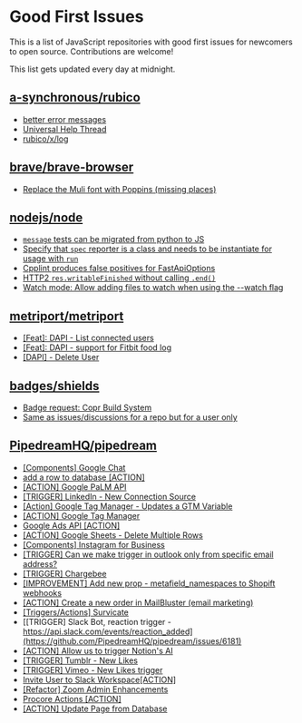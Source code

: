 # Good First Issues

This is a list of JavaScript repositories with good first issues for newcomers to open source. Contributions are welcome!

This list gets updated every day at midnight.

## [a-synchronous/rubico](https://github.com/a-synchronous/rubico)

- [better error messages](https://github.com/a-synchronous/rubico/issues/19)
- [Universal Help Thread](https://github.com/a-synchronous/rubico/issues/29)
- [rubico/x/log](https://github.com/a-synchronous/rubico/issues/58)

## [brave/brave-browser](https://github.com/brave/brave-browser)

- [Replace the Muli font with Poppins (missing places)](https://github.com/brave/brave-browser/issues/27081)

## [nodejs/node](https://github.com/nodejs/node)

- [`message` tests can be migrated from python to JS](https://github.com/nodejs/node/issues/47707)
- [Specify that `spec` reporter is a class and needs to be instantiate for usage with `run`](https://github.com/nodejs/node/issues/48112)
- [Cpplint produces false positives for FastApiOptions](https://github.com/nodejs/node/issues/45761)
- [HTTP2 `res.writableFinished` without calling `.end()`](https://github.com/nodejs/node/issues/38916)
- [Watch mode: Allow adding files to watch when using the --watch flag](https://github.com/nodejs/node/issues/45467)

## [metriport/metriport](https://github.com/metriport/metriport)

- [[Feat]: DAPI - List connected users](https://github.com/metriport/metriport/issues/459)
- [[Feat]: DAPI - support for Fitbit food log](https://github.com/metriport/metriport/issues/430)
- [[DAPI] - Delete User](https://github.com/metriport/metriport/issues/426)

## [badges/shields](https://github.com/badges/shields)

- [Badge request: Copr Build System](https://github.com/badges/shields/issues/6078)
- [Same as issues/discussions for a repo but for a user only](https://github.com/badges/shields/issues/9213)

## [PipedreamHQ/pipedream](https://github.com/PipedreamHQ/pipedream)

- [[Components] Google Chat](https://github.com/PipedreamHQ/pipedream/issues/6807)
- [add a row to database [ACTION]](https://github.com/PipedreamHQ/pipedream/issues/6865)
- [[ACTION] Google PaLM API](https://github.com/PipedreamHQ/pipedream/issues/6573)
- [[TRIGGER] LinkedIn - New Connection Source](https://github.com/PipedreamHQ/pipedream/issues/6846)
- [[Action] Google Tag Manager - Updates a GTM Variable](https://github.com/PipedreamHQ/pipedream/issues/5050)
- [[ACTION] Google Tag Manager](https://github.com/PipedreamHQ/pipedream/issues/6841)
- [Google Ads API [ACTION]](https://github.com/PipedreamHQ/pipedream/issues/821)
- [[ACTION] Google Sheets - Delete Multiple Rows](https://github.com/PipedreamHQ/pipedream/issues/6804)
- [[Components] Instagram for Business](https://github.com/PipedreamHQ/pipedream/issues/6806)
- [[TRIGGER] Can we make trigger in outlook only from specific email address?](https://github.com/PipedreamHQ/pipedream/issues/6793)
- [[TRIGGER] Chargebee](https://github.com/PipedreamHQ/pipedream/issues/6625)
- [[IMPROVEMENT] Add new prop - metafield_namespaces to Shopift webhooks](https://github.com/PipedreamHQ/pipedream/issues/6671)
- [[ACTION] Create a new order in MailBluster (email marketing)](https://github.com/PipedreamHQ/pipedream/issues/6638)
- [[Triggers/Actions] Survicate](https://github.com/PipedreamHQ/pipedream/issues/6600)
- [[TRIGGER] Slack Bot, reaction trigger - https://api.slack.com/events/reaction_added](https://github.com/PipedreamHQ/pipedream/issues/6181)
- [[ACTION] Allow us to trigger Notion's AI](https://github.com/PipedreamHQ/pipedream/issues/6587)
- [[TRIGGER] Tumblr - New Likes](https://github.com/PipedreamHQ/pipedream/issues/6585)
- [[TRIGGER] Vimeo - New Likes trigger](https://github.com/PipedreamHQ/pipedream/issues/6584)
- [Invite User to Slack Workspace[ACTION]](https://github.com/PipedreamHQ/pipedream/issues/3927)
- [[Refactor] Zoom Admin Enhancements](https://github.com/PipedreamHQ/pipedream/issues/6516)
- [Procore Actions [ACTION]](https://github.com/PipedreamHQ/pipedream/issues/6373)
- [[ACTION] Update Page from Database](https://github.com/PipedreamHQ/pipedream/issues/6161)

